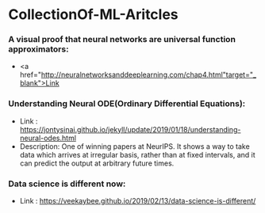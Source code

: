 # CollectionOf-ML-Aritcles


### A visual proof that neural networks are universal function approximators:
* <a href="http://neuralnetworksanddeeplearning.com/chap4.html"target="_blank">Link</a>



### Understanding Neural ODE(Ordinary Differential Equations):
* Link : https://jontysinai.github.io/jekyll/update/2019/01/18/understanding-neural-odes.html
* Description: One of winning papers at NeurIPS. It shows a way to take data which arrives at irregular basis, rather than at fixed intervals, and it can predict the output at arbitrary future times.


### Data science is different now:
* Link : https://veekaybee.github.io/2019/02/13/data-science-is-different/
